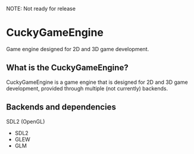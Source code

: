 NOTE: Not ready for release

# CuckyGameEngine
Game engine designed for 2D and 3D game development.

## What is the CuckyGameEngine?
CuckyGameEngine is a game engine that is designed for 2D and 3D game development, provided through multiple (not currently) backends.

## Backends and dependencies
SDL2 (OpenGL)
* SDL2
* GLEW
* GLM
